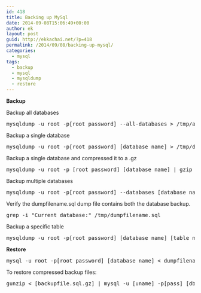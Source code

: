 ```yaml
---
id: 418
title: Backing up MySql
date: 2014-09-08T15:06:49+00:00
author: ek
layout: post
guid: http://ekkachai.net/?p=418
permalink: /2014/09/08/backing-up-mysql/
categories:
  - mysql
tags:
  - backup
  - mysql
  - mysqldump
  - restore
---
```

**Backup**
  
Backup all databases

<pre>mysqldump -u root -p[root_password] --all-databases > /tmp/all-database.sql
</pre>

Backup a single database

<pre>mysqldump -u root -p[root_password] [database_name] > /tmp/dumpfilename.sql
</pre>

Backup a single database and compressed it to a .gz

<pre>mysqldump -u root -p [root_password] [database_name] | gzip -9 > /tmp/dumpfilename-$(date +%d-%m-%Y).sql.gz
</pre>

Backup multiple databases

<pre>mysqldump -u root -p[root_password] --databases [database_name_1] [database_name_2] > /tmp/dumpfilename.sql
</pre>

Verify the dumpfilename.sql dump file contains both the database backup.

<pre>grep -i "Current database:" /tmp/dumpfilename.sql</pre>

Backup a specific table

<pre>mysqldump -u root -p[root_password] [database_name] [table_name] > /tmp/dumpfilename_with_specific_table.sql
</pre>

**Restore**

<pre>mysql -u root -p[root_password] [database_name] &lt; dumpfilename.sql</pre>

To restore compressed backup files:

<pre>gunzip &lt; [backupfile.sql.gz] | mysql -u [uname] -p[pass] [dbname]</pre>
